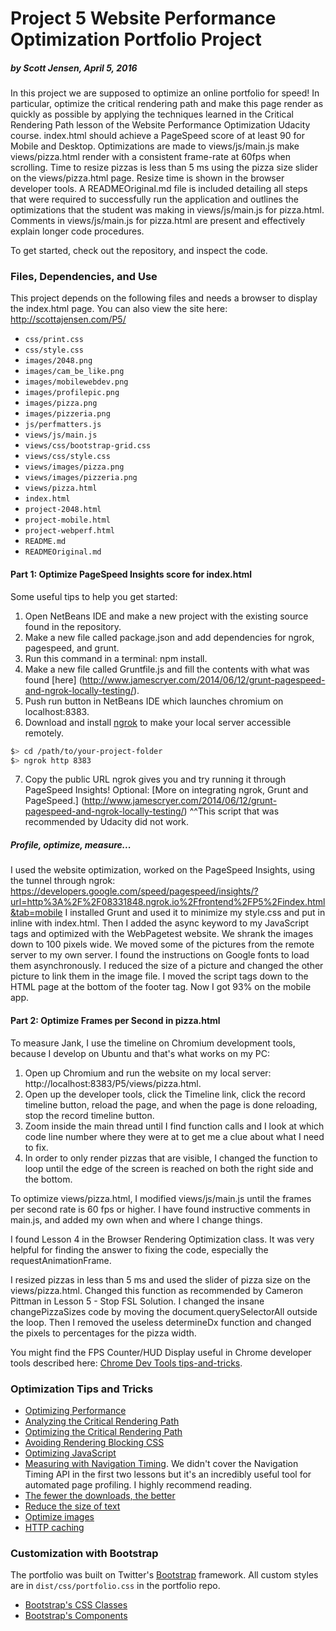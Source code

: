# Project 5 Website Performance Optimization Portfolio Project
##### by Scott Jensen, April 5, 2016

In this project we are supposed to optimize an online portfolio for speed! In particular, optimize the 
critical rendering path and make this page render as quickly as possible by applying the techniques 
learned in the Critical Rendering Path lesson of the Website Performance Optimization Udacity course. 
index.html should achieve a PageSpeed score of at least 90 for Mobile and Desktop. Optimizations are made 
to views/js/main.js make views/pizza.html render with a consistent frame-rate at 60fps when scrolling. 
Time to resize pizzas is less than 5 ms using the pizza size slider on the views/pizza.html page. Resize 
time is shown in the browser developer tools. A READMEOriginal.md file is included detailing all steps that
were required to successfully run the application and outlines the optimizations that the student was making 
in views/js/main.js for pizza.html. Comments in views/js/main.js for pizza.html are present and effectively 
explain longer code procedures.

To get started, check out the repository, and inspect the code.

### Files, Dependencies, and Use

This project depends on the following files and needs a browser to display the index.html page.
You can also view the site here: http://scottajensen.com/P5/

* `css/print.css`
* `css/style.css`
* `images/2048.png`
* `images/cam_be_like.png`
* `images/mobilewebdev.png`
* `images/profilepic.png`
* `images/pizza.png`
* `images/pizzeria.png`
* `js/perfmatters.js`
* `views/js/main.js`
* `views/css/bootstrap-grid.css`
* `views/css/style.css`
* `views/images/pizza.png`
* `views/images/pizzeria.png`
* `views/pizza.html`
* `index.html`
* `project-2048.html`
* `project-mobile.html`
* `project-webperf.html`
* `README.md`
* `READMEOriginal.md`

#### Part 1: Optimize PageSpeed Insights score for index.html

Some useful tips to help you get started:

1. Open NetBeans IDE and make a new project with the existing source found in the repository.
2. Make a new file called package.json and add dependencies for ngrok, pagespeed, and grunt.
3. Run this command in a terminal: npm install.
4. Make a new file called Gruntfile.js and fill the contents with what was found [here]
   (http://www.jamescryer.com/2014/06/12/grunt-pagespeed-and-ngrok-locally-testing/).
5. Push run button in NetBeans IDE which launches chromium on localhost:8383.
6. Download and install [ngrok](https://ngrok.com/) to make your local server accessible remotely.

  ``` bash
  $> cd /path/to/your-project-folder
  $> ngrok http 8383
  ```

7. Copy the public URL ngrok gives you and try running it through PageSpeed Insights! Optional: 
[More on integrating ngrok, Grunt and PageSpeed.]
(http://www.jamescryer.com/2014/06/12/grunt-pagespeed-and-ngrok-locally-testing/)
^^This script that was recommended by Udacity did not work.

##### Profile, optimize, measure...

I used the website optimization, worked on the PageSpeed Insights, using the tunnel through ngrok:
https://developers.google.com/speed/pagespeed/insights/?url=http%3A%2F%2F08331848.ngrok.io%2Ffrontend%2FP5%2Findex.html&tab=mobile
I installed Grunt and used it to minimize my style.css and put in inline with index.html. Then I added the async keyword to my JavaScript 
tags and optimized with the WebPagetest website. We shrank the images down to 100 pixels wide. We moved some of the pictures from the 
remote server to my own server. I found the instructions on Google fonts to load them asynchronously. I reduced the size of a picture 
and changed the other picture to link them in the image file. I moved the script tags down to the HTML page at the bottom of the footer 
tag. Now I got 93% on the mobile app.

#### Part 2: Optimize Frames per Second in pizza.html

To measure Jank, I use the timeline on Chromium development tools, because I develop on
Ubuntu and that's what works on my PC:

1. Open up Chromium and run the website on my local server:
   http://localhost:8383/P5/views/pizza.html.
2. Open up the developer tools, click the Timeline link, click the record timeline button, 
   reload the page, and when the page is done reloading, stop the record timeline button.
3. Zoom inside the main thread until I find function calls and I look at which code line
   number where they were at to get me a clue about what I need to fix.
4. In order to only render pizzas that are visible, I changed the function to loop until 
   the edge of the screen is reached on both the right side and the bottom.


To optimize views/pizza.html, I modified views/js/main.js until the frames per second 
rate is 60 fps or higher. I have found instructive comments in main.js, and added my own
when and where I change things. 

I found Lesson 4 in the Browser Rendering Optimization class. It was very helpful for 
finding the answer to fixing the code, especially the requestAnimationFrame.

I resized pizzas in less than 5 ms and used the slider of pizza size on the views/pizza.html.
Changed this function as recommended by Cameron Pittman in Lesson 5 - Stop FSL Solution. I
changed the insane changePizzaSizes code by moving the document.querySelectorAll outside the
loop. Then I removed the useless determineDx function and changed the pixels to percentages 
for the pizza width.

You might find the FPS Counter/HUD Display useful in Chrome developer tools described here: 
[Chrome Dev Tools tips-and-tricks](https://developer.chrome.com/devtools/docs/tips-and-tricks).

### Optimization Tips and Tricks
* [Optimizing Performance](https://developers.google.com/web/fundamentals/performance/ "web performance")
* [Analyzing the Critical Rendering Path](https://developers.google.com/web/fundamentals/performance/critical-rendering-path/analyzing-crp.html "analyzing crp")
* [Optimizing the Critical Rendering Path](https://developers.google.com/web/fundamentals/performance/critical-rendering-path/optimizing-critical-rendering-path.html "optimize the crp!")
* [Avoiding Rendering Blocking CSS](https://developers.google.com/web/fundamentals/performance/critical-rendering-path/render-blocking-css.html "render blocking css")
* [Optimizing JavaScript](https://developers.google.com/web/fundamentals/performance/critical-rendering-path/adding-interactivity-with-javascript.html "javascript")
* [Measuring with Navigation Timing](https://developers.google.com/web/fundamentals/performance/critical-rendering-path/measure-crp.html "nav timing api"). We didn't cover the Navigation Timing API in the first two lessons but it's an incredibly useful tool for automated page profiling. I highly recommend reading.
* <a href="https://developers.google.com/web/fundamentals/performance/optimizing-content-efficiency/eliminate-downloads.html">The fewer the downloads, the better</a>
* <a href="https://developers.google.com/web/fundamentals/performance/optimizing-content-efficiency/optimize-encoding-and-transfer.html">Reduce the size of text</a>
* <a href="https://developers.google.com/web/fundamentals/performance/optimizing-content-efficiency/image-optimization.html">Optimize images</a>
* <a href="https://developers.google.com/web/fundamentals/performance/optimizing-content-efficiency/http-caching.html">HTTP caching</a>

### Customization with Bootstrap
The portfolio was built on Twitter's <a href="http://getbootstrap.com/">Bootstrap</a> framework. All 
custom styles are in `dist/css/portfolio.css` in the portfolio repo.

* <a href="http://getbootstrap.com/css/">Bootstrap's CSS Classes</a>
* <a href="http://getbootstrap.com/components/">Bootstrap's Components</a>
